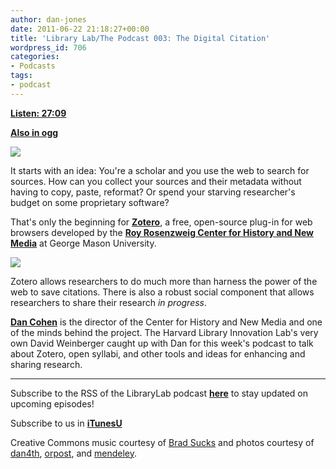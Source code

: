 ```yaml
---
author: dan-jones
date: 2011-06-22 21:18:27+00:00
title: 'Library Lab/The Podcast 003: The Digital Citation'
wordpress_id: 706
categories:
- Podcasts
tags:
- podcast
---
```


[**Listen: 27:09**](https://lil-blog-media.s3.amazonaws.com/podcast/2011-06-20_dancohen.mp3)

[**Also in ogg**](https://lil-blog-media.s3.amazonaws.com/podcast/2011-06-20_dancohen.ogg)

![](http://farm5.static.flickr.com/4070/5133979718_9ba39f8b38.jpg)

It starts with an idea: You're a scholar and you use the web to search for sources. How can you collect your sources and their metadata without having to copy, paste, reformat? Or spend your starving researcher's budget on some proprietary software?

That's only the beginning for [**Zotero**](http://www.zotero.org/), a free, open-source plug-in for web browsers developed by the [**Roy Rosenzweig Center for History and New Media**](http://chnm.gmu.edu/) at George Mason University.

![](http://farm3.static.flickr.com/2550/4089542428_f25bb4669e_o.jpg)

Zotero allows researchers to do much more than harness the power of the web to save citations. There is also a robust social component that allows researchers to share their research _in progress_.

[**Dan Cohen**](http://www.dancohen.org/bio/) is the director of the Center for History and New Media and one of the minds behind the project. The Harvard Library Innovation Lab's very own David Weinberger caught up with Dan for this week's podcast to talk about Zotero, open syllabi, and other tools and ideas for enhancing and sharing research.

___

Subscribe to the RSS of the LibraryLab podcast [**here**](http://librarylab.law.harvard.edu/blog/category/podcast/) to stay updated on upcoming episodes!

Subscribe to us in [**iTunesU**](http://itunes.apple.com/WebObjects/MZStore.woa/wa/viewPodcast?id=457060447)

Creative Commons music courtesy of [Brad Sucks](http://www.bradsucks.net/albums/guess-whos-a-mess/) and photos courtesy of [dan4th](http://www.flickr.com/photos/dan4th/5133979718/sizes/l/in/photostream/), [orpost](http://www.flickr.com/photos/orpost/3593857226/sizes/l/in/photostream/), and [mendeley](http://www.flickr.com/photos/mendeley/4089542428/sizes/o/in/photostream/).
